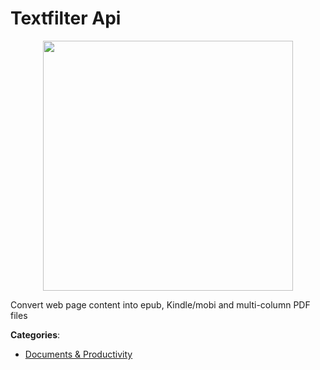 # Textfilter Api
<p align="center">
    <img width="400" src="https://raw.githubusercontent.com/apis-list/apis-list/apis/textfilter-api/logo_256x256.png" />
</p>

Convert web page content into epub, Kindle/mobi and multi-column PDF files



**Categories**:
- [Documents & Productivity](https://github.com/apis-list/apis-list#documents-and-productivity)




